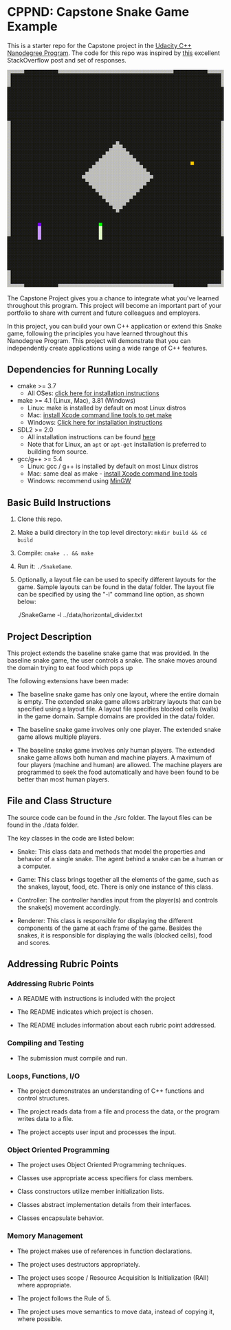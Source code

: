 # CPPND: Capstone Snake Game Example

This is a starter repo for the Capstone project in the [Udacity C++ Nanodegree Program](https://www.udacity.com/course/c-plus-plus-nanodegree--nd213). The code for this repo was inspired by [this](https://codereview.stackexchange.com/questions/212296/snake-game-in-c-with-sdl) excellent StackOverflow post and set of responses.

<img src="snake_game.gif"/>

The Capstone Project gives you a chance to integrate what you've learned throughout this program. This project will become an important part of your portfolio to share with current and future colleagues and employers.

In this project, you can build your own C++ application or extend this Snake game, following the principles you have learned throughout this Nanodegree Program. This project will demonstrate that you can independently create applications using a wide range of C++ features.

## Dependencies for Running Locally
* cmake >= 3.7
  * All OSes: [click here for installation instructions](https://cmake.org/install/)
* make >= 4.1 (Linux, Mac), 3.81 (Windows)
  * Linux: make is installed by default on most Linux distros
  * Mac: [install Xcode command line tools to get make](https://developer.apple.com/xcode/features/)
  * Windows: [Click here for installation instructions](http://gnuwin32.sourceforge.net/packages/make.htm)
* SDL2 >= 2.0
  * All installation instructions can be found [here](https://wiki.libsdl.org/Installation)
  * Note that for Linux, an `apt` or `apt-get` installation is preferred to building from source.
* gcc/g++ >= 5.4
  * Linux: gcc / g++ is installed by default on most Linux distros
  * Mac: same deal as make - [install Xcode command line tools](https://developer.apple.com/xcode/features/)
  * Windows: recommend using [MinGW](http://www.mingw.org/)

## Basic Build Instructions

1. Clone this repo.
2. Make a build directory in the top level directory: `mkdir build && cd build`
3. Compile: `cmake .. && make`
4. Run it: `./SnakeGame`. 
5. Optionally, a layout file can be used to specify different layouts for the
   game. Sample layouts can be found in the data/ folder. The layout file can
   be specified by using the "-l" command line option, as shown below:

   ./SnakeGame -l ../data/horizontal\_divider.txt

## Project Description

This project extends the baseline snake game that was provided. In the baseline
snake game, the user controls a snake. The snake moves around the domain trying
to eat food which pops up 

The following extensions have been made:

* The baseline snake game has only one layout, where the entire domain is
  empty. The extended snake game allows arbitrary layouts that can be specified
  using a layout file. A layout file specifies blocked cells (walls) in the
  game domain. Sample domains are provided in the data/ folder.

* The baseline snake game involves only one player. The extended snake game
  allows multiple players.

* The baseline snake game involves only human players. The extended snake game
  allows both human and machine players. A maximum of four players (machine and
  human) are allowed. The machine players are programmed to seek the food
  automatically and have been found to be better than most human players.

## File and Class Structure

The source code can be found in the ./src folder. The layout files can be found
in the ./data folder.

The key classes in the code are listed below:

* Snake: This class data and methods that model the properties and behavior of
  a single snake. The agent behind a snake can be a human or a computer.

* Game: This class brings together all the elements of the game, such as the
  snakes, layout, food, etc. There is only one instance of this class.

* Controller: The controller handles input from the player(s) and controls the
  snake(s) movement accordingly.

* Renderer: This class is responsible for displaying the different components
  of the game at each frame of the game. Besides the snakes, it is responsible
  for displaying the walls (blocked cells), food and scores.

## Addressing Rubric Points

### Addressing Rubric Points

* A README with instructions is included with the project

* The README indicates which project is chosen.

* The README includes information about each rubric point addressed.

### Compiling and Testing

* The submission must compile and run.

### Loops, Functions, I/O

* The project demonstrates an understanding of C++ functions and control structures.

* The project reads data from a file and process the data, or the program writes data to a file.

* The project accepts user input and processes the input.

### Object Oriented Programming

* The project uses Object Oriented Programming techniques.

* Classes use appropriate access specifiers for class members.

* Class constructors utilize member initialization lists.

* Classes abstract implementation details from their interfaces.

* Classes encapsulate behavior.

### Memory Management

* The project makes use of references in function declarations.

* The project uses destructors appropriately.

* The project uses scope / Resource Acquisition Is Initialization (RAII) where appropriate.

* The project follows the Rule of 5.

* The project uses move semantics to move data, instead of copying it, where possible.
